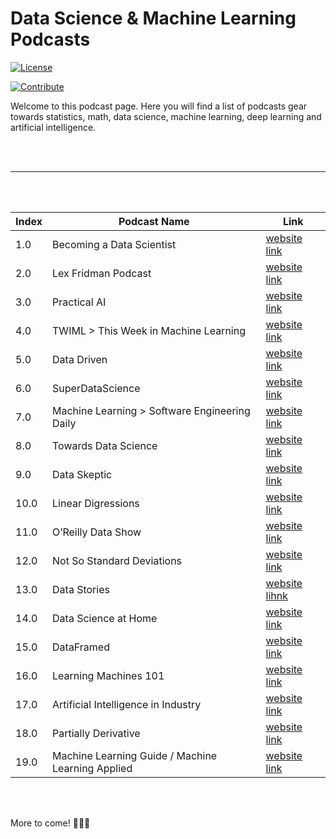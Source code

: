 # Data Science & Machine Learning Podcasts

[![License](https://img.shields.io/badge/License-CC0%201.0%20Universal-brightgreen.svg?style=flat-square)](https://github.com/66daysofdata/License)

[![Contribute](https://img.shields.io/badge/PRs-Contributions%20are%20welcome-blue.svg?style=flat-square)](https://github.com/66daysofdata/Welcome-to-the-community)

Welcome to this podcast page. Here you will find a list of podcasts gear towards statistics, math, data science, machine learning, deep learning and artificial intelligence. 

<br><br>

----

<br><br>


| Index | Podcast Name | Link | 
| ----- | ------------ | ------------ |
| 1.0 | Becoming a Data Scientist | [website link](https://www.becomingadatascientist.com/category/podcast/) |
| 2.0 | Lex Fridman Podcast | [website link](https://lexfridman.com/podcast/) | 
| 3.0 | Practical AI | [website link](https://changelog.com/practicalai) |
| 4.0 | TWIML > This Week in Machine Learning | [website link](https://twimlai.com/) |
| 5.0 | Data Driven | [website link](https://datadriven.tv/episodes/) |
| 6.0 | SuperDataScience | [website link](https://www.superdatascience.com/podcast) |
| 7.0 |  Machine Learning > Software Engineering Daily | [website link](https://softwareengineeringdaily.com/category/all-episodes/exclusive-content/Podcast/) |
| 8.0 | Towards Data Science | [website link](https://towardsdatascience.com/podcast/home) |
| 9.0 | Data Skeptic |  [website link](https://dataskeptic.com/) |
| 10.0 | Linear Digressions | [website link](http://lineardigressions.com/) |
| 11.0 | O’Reilly Data Show | [website link](https://www.oreilly.com/radar/topics/oreilly-data-show-podcast/) |
| 12.0 | Not So Standard Deviations | [website link](https://nssdeviations.com/) | 
| 13.0 | Data Stories | [website lihnk](https://datastori.es/) |
| 14.0 | Data Science at Home |  [website link](https://datascienceathome.com/) |
| 15.0 | DataFramed | [website link](https://www.datacamp.com/community/podcast) |
| 16.0 |  Learning Machines 101 |    [website link](https://www.learningmachines101.com/) | 
| 17.0 | Artificial Intelligence in Industry | [website link](https://techemergence.libsyn.com/) |
| 18.0 | Partially Derivative | [website link](http://partiallyderivative.com/)|
| 19.0 | Machine Learning Guide / Machine Learning Applied | [website link](http://ocdevel.com/mlg) |

<br><br>

More to come! 🔔🔔🔔
